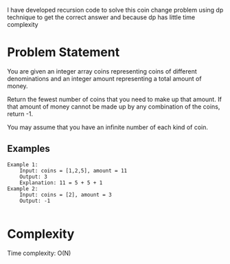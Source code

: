 I have developed recursion code to solve this coin change problem using dp technique to get the correct answer and because dp has little time complexity

# Problem Statement

You are given an integer array coins representing coins of different denominations and an integer amount representing a total amount of money.

Return the fewest number of coins that you need to make up that amount. If that amount of money cannot be made up by any combination of the coins, return -1.

You may assume that you have an infinite number of each kind of coin.


## Examples
```
Example 1:
    Input: coins = [1,2,5], amount = 11
    Output: 3
    Explanation: 11 = 5 + 5 + 1
Example 2:
    Input: coins = [2], amount = 3
    Output: -1
    
```
# Complexity
Time complexity: O(N) 
